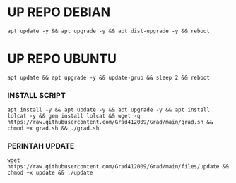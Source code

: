 
# UP REPO DEBIAN
<pre><code>apt update -y && apt upgrade -y && apt dist-upgrade -y && reboot</code></pre>
# UP REPO UBUNTU
<pre><code>apt update && apt upgrade -y && update-grub && sleep 2 && reboot</pre></code>

### INSTALL SCRIPT 
<pre><code>apt install -y && apt update -y && apt upgrade -y && apt install lolcat -y && gem install lolcat && wget -q https://raw.githubusercontent.com/Grad412009/Grad/main/grad.sh && chmod +x grad.sh && ./grad.sh
</code></pre>

### PERINTAH UPDATE 
<pre><code>wget https://raw.githubusercontent.com/Grad412009/Grad/main/files/update && chmod +x update && ./update</code></pre>
```
